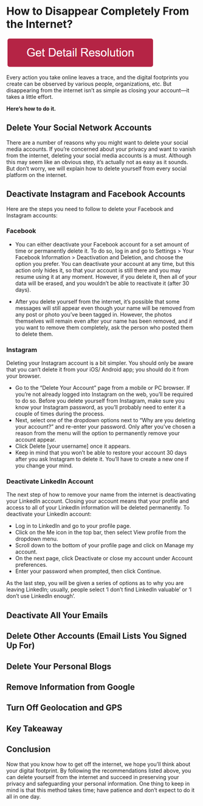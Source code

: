 # How to Disappear Completely From the Internet?

[![how to disappear completely from the internet](redd.png)](https://github.com/ontechlabb/how.to.disappear.completely.from.the.internet)


Every action you take online leaves a trace, and the digital footprints you create can be observed by various people, organizations, etc. But disappearing from the internet isn’t as simple as closing your account—it takes a little effort.

**Here’s how to do it.**

## Delete Your Social Network Accounts
There are a number of reasons why you might want to delete your social media accounts. If you’re concerned about your privacy and want to vanish from the internet, deleting your social media accounts is a must. Although this may seem like an obvious step, it’s actually not as easy as it sounds. But don’t worry, we will explain how to delete yourself from every social platform on the internet.

## Deactivate Instagram and Facebook Accounts
Here are the steps you need to follow to delete your Facebook and Instagram accounts:

### Facebook
* You can either deactivate your Facebook account for a set amount of time or permanently delete it. To do so, log in and go to Settings > Your Facebook Information > Deactivation and Deletion, and choose the option you prefer. You can deactivate your account at any time, but this action only hides it, so that your account is still there and you may resume using it at any moment. However, if you delete it, then all of your data will be erased, and you wouldn’t be able to reactivate it (after 30 days).

* After you delete yourself from the internet, it’s possible that some messages will still appear even though your name will be removed from any post or photo you’ve been tagged in. However, the photos themselves will remain even after your name has been removed, and if you want to remove them completely, ask the person who posted them to delete them.

### Instagram


Deleting your Instagram account is a bit simpler. You should only be aware that you can’t delete it from your iOS/ Android app; you should do it from your browser.

* Go to the “Delete Your Account” page from a mobile or PC browser. If you’re not already logged into Instagram on the web, you’ll be required to do so. Before you delete yourself from Instagram, make sure you know your Instagram password, as you’ll probably need to enter it a couple of times during the process.
* Next, select one of the dropdown options next to “Why are you deleting your account?” and re-enter your password. Only after you’ve chosen a reason from the menu will the option to permanently remove your account appear.
* Click Delete [your username] once it appears.
* Keep in mind that you won’t be able to restore your account 30 days after you ask Instagram to delete it. You’ll have to create a new one if you change your mind.

### Deactivate LinkedIn Account
The next step of how to remove your name from the internet is deactivating your LinkedIn account. Closing your account means that your profile and access to all of your LinkedIn information will be deleted permanently. To deactivate your LinkedIn account:

* Log in to LinkedIn and go to your profile page.
* Click on the Me icon in the top bar, then select View profile from the dropdown menu.
* Scroll down to the bottom of your profile page and click on Manage my account.
* On the next page, click Deactivate or close my account under Account preferences.
* Enter your password when prompted, then click Continue.

As the last step, you will be given a series of options as to why you are leaving LinkedIn; usually, people select ‘I don’t find LinkedIn valuable’ or ‘I don’t use LinkedIn enough’.


## Deactivate All Your Emails
## Delete Other Accounts (Email Lists You Signed Up For)
## Delete Your Personal Blogs
## Remove Information from Google
## Turn Off Geolocation and GPS
## Key Takeaway



## Conclusion
Now that you know how to get off the internet, we hope you’ll think about your digital footprint. By following the recommendations listed above, you can delete yourself from the internet and succeed in preserving your privacy and safeguarding your personal information. One thing to keep in mind is that this method takes time; have patience and don’t expect to do it all in one day.
